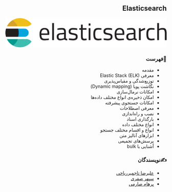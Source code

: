 <div dir="rtl">

## Elasticsearch

<p align=center><img width=600 src="./assets/elasticsearch-logo.png" /></p>

### 📝فهرست
  - مقدمه
  - معرفی Elastic Stack (ELK)
  - توزیع‌شدگی و مقیاس‌پذیری
  - نگاشت پویا (Dynamic mapping)
  - امکانات نرمال‌سازی
  - امکان ذخیره‌ی انواع مختلف داده‌ها
  - امکانات جستجوی پیشرفته
  - معرفی اصطلاحات
  - نصب و راه‌اندازی
  - بارگذاری اسناد
  - انواع مختلف داده
  - انواع و اقسام مختلف جستجو
  - ابزارهای آنالیز متن
  - پرسش‌های تجمیعی
  - آشنایی با bulk
  

### ✍️نویسندگان
  - [علیرضا تاجمیرریاحی](https://github.com/AlirezaT99)
  - [سپهر صفری](https://github.com/sepehrs1378)
  - [پرهام صارمی](https://github.com/parhamsaremi)

</div>
